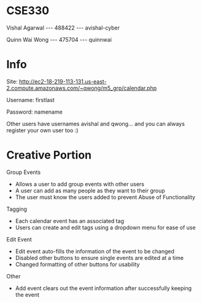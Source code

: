 # CSE330
Vishal Agarwal --- 488422 --- avishal-cyber

Quinn Wai Wong --- 475704 --- quinnwai

# Info
Site: http://ec2-18-219-113-131.us-east-2.compute.amazonaws.com/~qwong/m5_grp/calendar.php

Username: firstlast

Password: namename

Other users have usernames avishal and qwong... and you can always register your own user too :)

# Creative Portion
Group Events
* Allows a user to add group events with other users
* A user can add as many people as they want to their group
* The user must know the users added to prevent Abuse of Functionality

Tagging
* Each calendar event has an associated tag 
* Users can create and edit tags using a dropdown menu for ease of use

Edit Event
* Edit event auto-fills the information of the event to be changed
* Disabled other buttons to ensure single events are edited at a time
* Changed formatting of other buttons for usability

Other
* Add event clears out the event information after successfully keeping the event